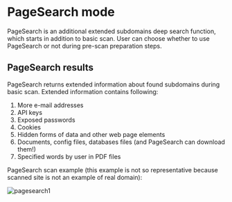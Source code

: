 # PageSearch mode

PageSearch is an additional extended subdomains deep search function, which starts in addition to basic scan. User can choose whether to use PageSearch or not during pre-scan preparation steps.

## PageSearch results

PageSearch returns extended information about found subdomains during basic scan. Extended information contains following:

1. More e-mail addresses
2. API keys
3. Exposed passwords
4. Cookies
5. Hidden forms of data and other web page elements
6. Documents, config files, databases files (and PageSearch can download them!)
7. Specified words by user in PDF files

PageSearch scan example (this example is not so representative because scanned site is not an example of real domain):

![pagesearch1](https://github.com/user-attachments/assets/ed91f37f-578f-462b-a464-5281dd06ba0c)

